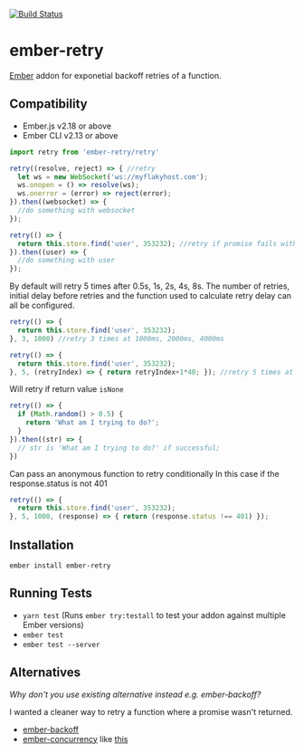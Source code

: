 [![Build Status](https://travis-ci.org/mrloop/ember-retry.svg?branch=master)](https://travis-ci.org/mrloop/ember-retry)

# ember-retry

[Ember](https://ember-cli.com) addon for exponetial backoff retries of a function.

Compatibility
------------------------------------------------------------------------------

* Ember.js v2.18 or above
* Ember CLI v2.13 or above

```javascript
import retry from 'ember-retry/retry'

retry((resolve, reject) => { //retry
  let ws = new WebSocket('ws://myflakyhost.com');
  ws.onopen = () => resolve(ws);
  ws.onerror = (error) => reject(error);
}).then((websocket) => {
  //do something with websocket
});

retry(() => {
  return this.store.find('user', 353232); //retry if promise fails with error
}).then((user) => {
  //do something with user
});
```

By default will retry 5 times after 0.5s, 1s, 2s, 4s, 8s.
The number of retries, initial delay before retries and the function used to calculate retry delay can all be configured.

```javascript
retry(() => {
  return this.store.find('user', 353232);
}, 3, 1000) //retry 3 times at 1000ms, 2000ms, 4000ms
```

```javascript
retry(() => {
  return this.store.find('user', 353232);
}, 5, (retryIndex) => { return retryIndex+1*40; }); //retry 5 times at 40ms, 80ms, 120ms, 160ms, 200ms
```

Will retry if return value `isNone`

```javascript
retry(() => {
  if (Math.random() > 0.5) {
    return 'What am I trying to do?';
  }
}).then((str) => {
  // str is 'What am I trying to do?' if successful;
})
```

Can pass an anonymous function to retry conditionally
In this case if the response.status is not 401
```javascript
retry(() => {
  return this.store.find('user', 353232);
}, 5, 1000, (response) => { return (response.status !== 401) });
```

## Installation

`ember install ember-retry`

## Running Tests

* `yarn test` (Runs `ember try:testall` to test your addon against multiple Ember versions)
* `ember test`
* `ember test --server`

## Alternatives

_Why don't you use existing alternative instead e.g. ember-backoff?_

I wanted a cleaner way to retry a function where a promise wasn't returned.

* [ember-backoff](https://github.com/GavinJoyce/ember-backoff)
* [ember-concurrency](https://github.com/machty/ember-concurrency) like [this](http://blog.mrloop.com/javascript/ember/2016/04/12/retrying-functions-with-ember-concurrency.html)
